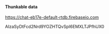 #### Thunkable data

https://chat-eb17e-default-rtdb.firebaseio.com

AIzaSyDtFcd2Nrd9YOZHTQvSpI6EMXLTJPfhUX0

